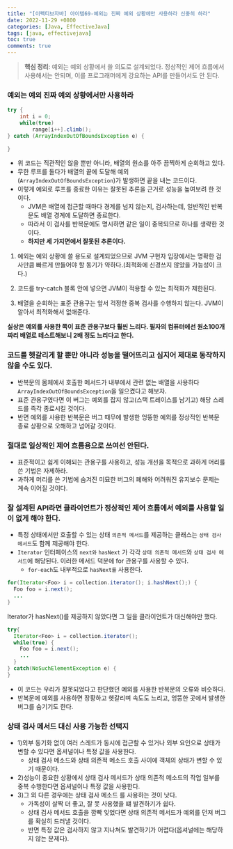 ```yaml
---
title: "[이펙티브자바] 아이템69-예외는 진짜 예외 상황에만 사용하라 신중히 하라"
date: 2022-11-29 +0800
categories: [Java, EffectiveJava]
tags: [java, effectivejava]
toc: true
comments: true
---
```


> **핵심 정리**: 예외는 예외 상황에서 쓸 의도로 설계되었다. 정상적인 제어 흐름에서 사용해서는 안되며, 이를 프로그래머에게 강요하는 API를 만들어서도 안 된다.

### 예외는 예외 진짜 예외 상황에서만 사용하라

```java
try {
    int i = 0;
    while(true)
        range[i++].climb();
} catch (ArrayIndexOutOfBoundsException e) {
   
}
```

- 위 코드는 직관적인 않을 뿐만 아니라, 배열의 원소를 아주 끔찍하게 순회하고 있다.
- 무한 루프를 돌다가 배열의 끝에 도달해 예외(`ArrayIndexOutOfBoundsException`)가 발생하면 끝을 내는 코드이다.
- 이렇게 예외로 루프를 종료한 이유는 잘못된 추론을 근거로 성능을 높여보려 한 것이다.
    - JVM은 배열에 접근할 때마다 경계를 넘지 않는지, 검사하는데, 일반적인 반복문도 배열 경계에 도달하면 종료한다.
    - 따라서 이 검사를 반복문에도 명시하면 같은 일이 중복되므로 하나를 생략한 것이다.
    - <b>하지만 세 가지면에서 잘못된 추론이다.</b>

1) 예외는 예외 상황에 쓸 용도로 설계되었으므로 JVM 구현자 입장에서는 명확한 검사만큼 빠르게 만들어야 할 동기가 약하다.(최적화에 신경쓰지 않았을 가능성이 크다.)

2) 코드를 try-catch 블록 안에 넣으면 JVM이 적용할 수 있는 최적화가 제한된다.

3) 배열을 순회하는 표준 관용구는 앞서 걱정한 중복 검사를 수행하지 않는다. JVM이 알아서 최적화해서 없애준다.

<b>실상은 예외를 사용한 쪽이 표준 관용구보다 훨씬 느리다. 필자의 컴퓨터에선 원소100개짜리 배열로 테스트해보니 2배 정도 느리다고 한다.</b>

### 코드를 헷갈리게 할 뿐만 아니라 성능을 떨어뜨리고 심지어 제대로 동작하지 않을 수도 있다.
- 반복문의 몸체에서 호출한 메서드가 내부에서 관련 없는 배열을 사용하다 `ArrayIndexOutOfBoundsException`을 일으켰다고 해보자. 
- 표준 관용구였다면 이 버그는 예외를 잡지 않고(스택 트레이스를 남기고) 해당 스레드를 즉각 종료시킬 것이다.
- 반면 예외를 사용한 반복문은 버그 때무에 발생한 엉뚱한 예외를 정상적인 반복문 종료 상황으로 오해하고 넘어갈 것이다.

### 절대로 일상적인 제어 흐름용으로 쓰여선 안된다.
- 표준적이고 쉽게 이해되는 관용구를 사용하고, 성능 개선을 목적으로 과하게 머리를 쓴 기법은 자제하라.
- 과하게 머리를 쓴 기법에 숨겨진 미묘한 버그의 폐해와 어려워진 유지보수 문제는 계속 이어질 것이다.

### 잘 설계된 API라면 클라이언트가 정상적인 제어 흐름에서 예외를 사용할 일이 없게 해야 한다.
- 특정 상태에서만 호출할 수 있는 상태 `의존적 메서드`를 제공하는 클래스는 `상태 검사 메서드`도 함께 제공해야 한다.
- `Iterator` 인터페이스의 `next와` `hasNext` 가 각각 `상태 의존적 메서드`와 `상태 검사 메서드`에 해당된다. 이러한 메서드 덕분에 for 관용구를 사용할 수 있다. 
    - `for-each`도 내부적으로 `hasNext를` 사용한다.


```java
for(Iterator<Foo> i = collection.iterator(); i.hashNext();) {
  Foo foo = i.next();
  ...
}
```

Iterator가 hasNext()를 제공하지 않았다면 그 일을 클라이언트가 대신해야만 했다.

```java
try{
  Iterator<Foo> i = collection.iterator();
  while(true) {
    Foo foo = i.next();
    ...
  }
} catch(NoSuchElementException e) {
}
```

- 이 코드는 우리가 잘못되었다고 판단했던 예외를 사용한 반복문의 오류와 비슷하다.
- 반복문에 예외를 사용하면 장황하고 헷갈리며 속도도 느리고, 엉뚱한 곳에서 발생한 버그를 숨기기도 한다.

### 상태 검사 메서드 대신 사용 가능한 선택지
- 1)외부 동기화 없이 여러 스레드가 동시에 접근할 수 있거나 외부 요인으로 상태가 변할 수 있다면 옵셔널이나 특정 값을 사용한다.
    - 상태 검사 메소드와 상태 의존적 메소드 호출 사이에 객체의 상태가 변할 수 있기 때문이다.
- 2)성능이 중요한 상황에서 상태 검사 메서드가 상태 의존적 메소드의 작업 일부를 중복 수행한다면 옵셔널이나 특정 값을 사용한다.
- 3)그 외 다른 경우에는 상태 검사 메소드 를 사용하는 것이 낫다.
    - 가독성이 살짝 더 좋고, 잘 못 사용했을 떄 발견하기가 쉽다.
    - 상태 검사 메서드 호출을 깜빡 잊었다면 상태 의존적 메서드가 예외를 던져 버그를 확실히 드러낼 것이다.
    - 반면 특정 값은 검사하지 않고 지나쳐도 발견하기가 어렵다(옵셔널에는 해당하지 않는 문제다).

